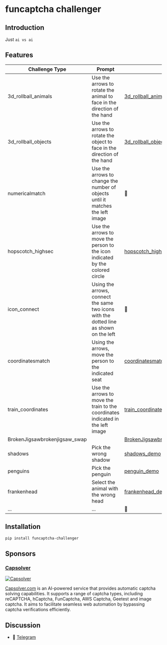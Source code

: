 # funcaptcha challenger

## Introduction

Just `ai vs ai`

## Features

| Challenge Type                | Prompt                                                                                 | Demo                                                                             |
|-------------------------------|----------------------------------------------------------------------------------------|----------------------------------------------------------------------------------|
| 3d_rollball_animals           | Use the arrows to rotate the animal to face in the direction of the hand               | [3d_rollball_animals_demo](demo/3d_rollball_animals_demo.py)                     |
| 3d_rollball_objects           | Use the arrows to rotate the object to face in the direction of the hand               | [3d_rollball_objects_demo](demo/3d_rollball_objects_demo.py)                     |
| numericalmatch                | Use the arrows to change the number of objects until it matches the left image         | 🚧                                                                               |
| hopscotch_highsec             | Use the arrows to move the person to the icon indicated by the colored circle          | [hopscotch_highsec_demo](demo/hopscotch_highsec_demo.py)                         |
| icon_connect                  | Using the arrows, connect the same two icons with the dotted line as shown on the left | 🚧                                                                               |
| coordinatesmatch              | Using the arrows, move the person to the indicated seat                                | [coordinatesmatch_demo](demo/coordinatesmatch_demo.py)                           |
| train_coordinates             | Use the arrows to move the train to the coordinates indicated in the left image        | [train_coordinates_demo](demo/train_coordinates_demo.py)                         |
| BrokenJigsawbrokenjigsaw_swap |                                                                                        | [BrokenJigsawbrokenjigsaw_swap_demo](demo/BrokenJigsawbrokenjigsaw_swap_demo.py) |
| shadows                       | Pick the wrong shadow                                                                  | [shadows_demo](demo/shadows_demo.py)                                             |
| penguins                      | Pick the penguin                                                                       | [penguin_demo](demo/penguins_demo.py)                                            |
| frankenhead                   | Select the animal with the wrong head                                                  | [frankenhead_demo](demo/frankenhead_demo.py)                                     |
| ...                           | ...                                                                                    | 🚧                                                                               |

## Installation

```bash
pip install funcaptcha-challenger
```

## Sponsors

### [Capsolver](https://capsolver.com?utm_source=github&utm_medium=banner_github&utm_campaign=funcaptcha_challenger)

[![Capsolver](doc/sponsors.gif)](https://capsolver.com?utm_source=github&utm_medium=banner_github&utm_campaign=funcaptcha_challenger)

[Capsolver.com](https://capsolver.com?utm_source=github&utm_medium=banner_github&utm_campaign=funcaptcha_challenger) is an AI-powered service that provides automatic captcha solving capabilities. It supports a range of captcha types, including reCAPTCHA, hCaptcha, FunCaptcha, AWS Captcha, Geetest and image captcha. It aims to
facilitate seamless web automation by bypassing captcha verifications efficiently.

## Discussion

- 📱 [Telegram](https://t.me/+iNf8qQk0KUpkYmEx)
